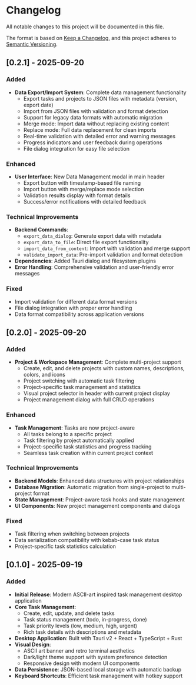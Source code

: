 # Changelog

All notable changes to this project will be documented in this file.

The format is based on [Keep a Changelog](https://keepachangelog.com/en/1.0.0/),
and this project adheres to [Semantic Versioning](https://semver.org/spec/v2.0.0.html).

## [0.2.1] - 2025-09-20

### Added
- **Data Export/Import System**: Complete data management functionality
  - Export tasks and projects to JSON files with metadata (version, export date)
  - Import from JSON files with validation and format detection
  - Support for legacy data formats with automatic migration
  - Merge mode: Import data without replacing existing content
  - Replace mode: Full data replacement for clean imports
  - Real-time validation with detailed error and warning messages
  - Progress indicators and user feedback during operations
  - File dialog integration for easy file selection

### Enhanced
- **User Interface**: New Data Management modal in main header
  - Export button with timestamp-based file naming
  - Import button with merge/replace mode selection
  - Validation results display with format details
  - Success/error notifications with detailed feedback

### Technical Improvements
- **Backend Commands**: 
  - `export_data_dialog`: Generate export data with metadata
  - `export_data_to_file`: Direct file export functionality
  - `import_data_from_content`: Import with validation and merge support
  - `validate_import_data`: Pre-import validation and format detection
- **Dependencies**: Added Tauri dialog and filesystem plugins
- **Error Handling**: Comprehensive validation and user-friendly error messages

### Fixed
- Import validation for different data format versions
- File dialog integration with proper error handling
- Data format compatibility across application versions

## [0.2.0] - 2025-09-20

### Added
- **Project & Workspace Management**: Complete multi-project support
  - Create, edit, and delete projects with custom names, descriptions, colors, and icons
  - Project switching with automatic task filtering
  - Project-specific task management and statistics
  - Visual project selector in header with current project display
  - Project management dialog with full CRUD operations

### Enhanced
- **Task Management**: Tasks are now project-aware
  - All tasks belong to a specific project
  - Task filtering by project automatically applied
  - Project-specific task statistics and progress tracking
  - Seamless task creation within current project context

### Technical Improvements
- **Backend Models**: Enhanced data structures with project relationships
- **Database Migration**: Automatic migration from single-project to multi-project format
- **State Management**: Project-aware task hooks and state management
- **UI Components**: New project management components and dialogs

### Fixed
- Task filtering when switching between projects
- Data serialization compatibility with kebab-case task status
- Project-specific task statistics calculation

## [0.1.0] - 2025-09-19

### Added
- **Initial Release**: Modern ASCII-art inspired task management desktop application
- **Core Task Management**: 
  - Create, edit, update, and delete tasks
  - Task status management (todo, in-progress, done)
  - Task priority levels (low, medium, high, urgent)
  - Rich task details with descriptions and metadata
- **Desktop Application**: Built with Tauri v2 + React + TypeScript + Rust
- **Visual Design**: 
  - ASCII art banner and retro terminal aesthetics
  - Dark/light theme support with system preference detection
  - Responsive design with modern UI components
- **Data Persistence**: JSON-based local storage with automatic backup
- **Keyboard Shortcuts**: Efficient task management with hotkey support